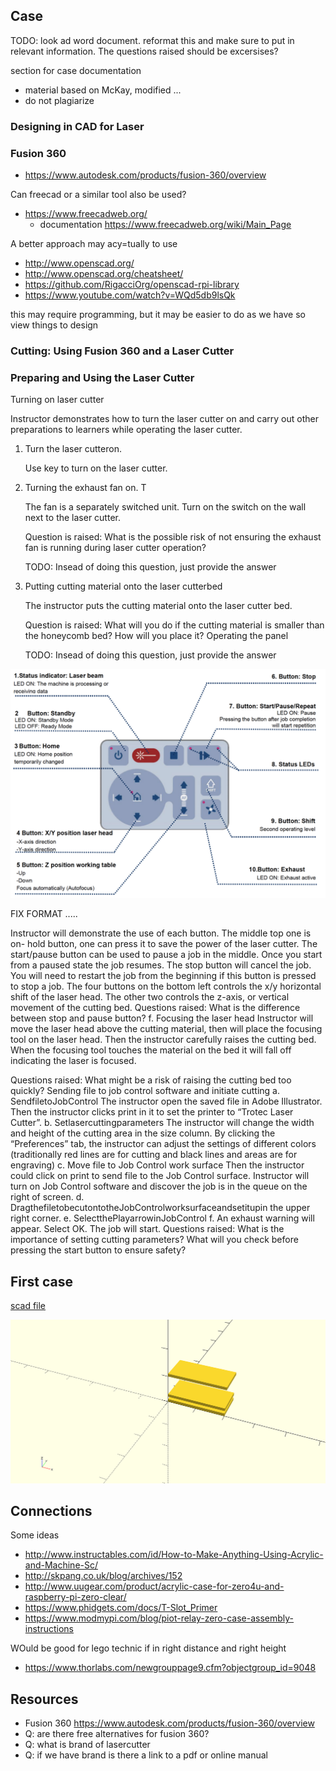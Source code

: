 ## Case

TODO: look ad word document.  reformat this and make sure to put in relevant information. The questions raised should be excersises?

section for case documentation

* material based on McKay, modified ...
* do not plagiarize

### Designing in CAD for Laser 

### Fusion 360

* <https://www.autodesk.com/products/fusion-360/overview>

Can freecad or a similar tool also be used?

* <https://www.freecadweb.org/>
  * documentation <https://www.freecadweb.org/wiki/Main_Page>

A better approach may acy=tually to use 

* <http://www.openscad.org/>
* <http://www.openscad.org/cheatsheet/>
* <https://github.com/RigacciOrg/openscad-rpi-library>
* <https://www.youtube.com/watch?v=WQd5db9lsQk>

this may require programming, but it may be easier to do as we have so view things to design

### Cutting: Using Fusion 360 and a Laser Cutter

### Preparing and Using the Laser Cutter

Turning on laser cutter

Instructor demonstrates how to turn the laser cutter on and carry out other preparations to learners while operating the laser cutter.

1. Turn the laser cutteron. 

   Use key to turn on the laser cutter.

3. Turning the exhaust fan on.  T

   The fan is a separately switched unit. Turn on the switch on the wall next to the laser cutter.

   Question is raised: What is the possible risk of not ensuring the exhaust fan is running during laser cutter operation?
   
   TODO: Insead of doing this question, just provide the answer

3. Putting cutting material onto the laser cutterbed

   The instructor puts the cutting material onto the laser cutter bed.
   
   Question is raised: What will you do if the cutting material is smaller than the honeycomb bed? How will you place it?
Operating the panel

   TODO: Insead of doing this question, just provide the answer

![Figure: Control Panel](images/control-panel-laser-cutter.png)

FIX FORMAT .....

Instructor will demonstrate the use of each button. The middle top one is on- hold button, one can press it to save the power of the laser cutter.
The start/pause button can be used to pause a job in the middle. Once you start from a paused state the job resumes.
The stop button will cancel the job. You will need to restart the job from the beginning if this button is pressed to stop a job.
The four buttons on the bottom left controls the x/y horizontal shift of the laser head. The other two controls the z-axis, or vertical movement of the cutting bed.
Questions raised: What is the difference between stop and pause button?
f. Focusing the laser head
Instructor will move the laser head above the cutting material, then will place the focusing tool on the laser head. Then the instructor carefully raises the cutting bed. When the focusing tool touches the material on the bed it will fall off indicating the laser is focused.

Questions raised: What might be a risk of raising the cutting bed too quickly?
Sending file to job control software and initiate cutting
a. SendfiletoJobControl
The instructor open the saved file in Adobe Illustrator. Then the instructor clicks print in it to set the printer to “Trotec Laser Cutter”.
b. Setlasercuttingparameters
The instructor will change the width and height of the cutting area in the size column. By clicking the “Preferences” tab, the instructor can adjust the settings of different colors (traditionally red lines are for cutting and black lines and areas are for engraving)
c. Move file to Job Control work surface
Then the instructor could click on print to send file to the Job Control surface. Instructor will turn on Job Control software and discover the job is in the queue on the right of screen.
d. DragthefiletobecutontotheJobControlworksurfaceandsetitupin the upper right corner.
e. SelectthePlayarrowinJobControl
f. An exhaust warning will appear. Select OK. The job will start.
Questions raised:
What is the importance of setting cutting parameters?
What will you check before pressing the start button to ensure safety?

## First case

[scad file](images/case-a.scad)

![](images/case-a.png)

## Connections

Some ideas

* <http://www.instructables.com/id/How-to-Make-Anything-Using-Acrylic-and-Machine-Sc/>
* <http://skpang.co.uk/blog/archives/152>
* <http://www.uugear.com/product/acrylic-case-for-zero4u-and-raspberry-pi-zero-clear/>
* <https://www.phidgets.com/docs/T-Slot_Primer>
* <https://www.modmypi.com/blog/piot-relay-zero-case-assembly-instructions>

WOuld be good for lego technic if in right distance and right height

* <https://www.thorlabs.com/newgrouppage9.cfm?objectgroup_id=9048>

## Resources

* Fusion 360 <https://www.autodesk.com/products/fusion-360/overview>
* Q: are there free alternatives for fusion 360?
* Q: what is brand of lasercutter
* Q: if we have brand is there a link to a pdf or online manual 